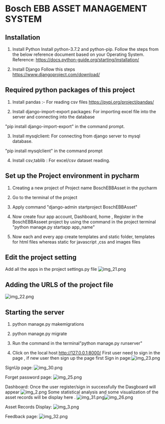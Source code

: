 # Bosch EBB ASSET MANAGEMENT SYSTEM

## Installation

1. Install Python
Install python-3.7.2 and python-pip. Follow the steps from the below reference document based on your Operating System. Reference: https://docs.python-guide.org/starting/installation/
   
   
2. Install Django
Follow this steps https://www.djangoproject.com/download/
   
## Required python packages of this project

1. Install pandas :- For reading csv files
https://pypi.org/project/pandas/
   

2. Install django-import-export packages: For importing excel file into the server and connecting into the database

"pip install django-import-export" in the command prompt. 


3. Install mysqlclient: For connecting from django server to mysql database.

"pip install mysqlclient" in the command prompt


4. Install csv,tablib : For excel/csv dataset reading.
   
## Set up  the Project environment in pycharm
1) Creating a new project of Project name BoschEBBAsset in the pycharm

2) Go to the terminal of the project

3) Apply command "django-admin startproject BoschEBBAsset"

4) Now create four app account, Dashboard, home , Register in the BoschEBBAsseet project by using the command in the project terminal "python manage.py startapp app_name"

5) Now each and every app create templates and static folder, templates for html files whereas static for javascript ,css and images files

## Edit the project setting

Add all the apps in the project settings.py file
![img_21.png](img_21.png)

## Adding the URLS of the project file
![img_22.png](img_22.png)

## Starting the server
1) python manage.py makemigrations

2) python manage.py migrate

3) Run the command in the terminal"python manage.py runserver"

4) Click on the local host http://127.0.0.1:8000/
First user need to sign in the page , if new user
   then sign up the page first
Sign in page:![img_23.png](img_23.png)
   
SignUp page:
![img_30.png](img_30.png)

Forget password page:
![img_25.png](img_25.png)

Dashboard:
Once the user register/sign in successfully the Dasgboard will appear
![img_2.png](img_2.png)
Some statistical analysis and some visualization of the asset records will be display here .
![img_31.png](img_31.png)![img_26.png](img_26.png)

Asset Records Display:
![img_3.png](img_3.png)

Feedback page:
![img_32.png](img_32.png)




   




   